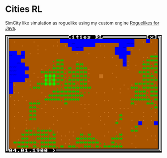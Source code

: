 # Cities RL
SimCity like simulation as roguelike using my custom engine [Roguelikes for Java](https://github.com/klaushauschild1984/rl4j).

![Cities RL](screenshot.png?raw=true "Cities RL")
